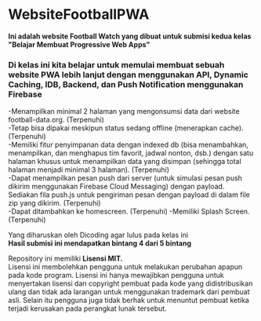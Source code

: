 # WebsiteFootballPWA
**Ini adalah website Football Watch yang dibuat untuk submisi kedua kelas "Belajar Membuat Progressive Web Apps"**  

### Di kelas ini kita belajar untuk memulai membuat sebuah website PWA lebih lanjut dengan menggunakan API, Dynamic Caching, IDB, Backend, dan Push Notification menggunakan Firebase       
-Menampilkan minimal 2 halaman yang mengonsumsi data dari website football-data.org. (Terpenuhi)    
-Tetap bisa dipakai meskipun status sedang offline (menerapkan cache). (Terpenuhi)    
-Memiliki fitur penyimpanan data dengan indexed db (bisa menambahkan, menampilkan, dan menghapus tim favorit, jadwal nonton, dsb.) dengan satu halaman khusus untuk menampilkan data yang disimpan (sehingga total halaman menjadi minimal 3 halaman). (Terpenuhi)  
-Dapat menampilkan pesan push dari server (untuk simulasi pesan push dikirim menggunakan Firebase Cloud Messaging) dengan payload. Sediakan fila push.js untuk pengiriman pesan dengan payload di dalam file zip yang dikirim. (Terpenuhi)  
-Dapat ditambahkan ke homescreen. (Terpenuhi)
-Memiliki Splash Screen. (Terpenuhi)    

Yang diharuskan oleh Dicoding agar lulus pada kelas ini    
**Hasil submisi ini mendapatkan bintang 4 dari 5 bintang**   

Repository ini memiliki **Lisensi MIT.**      
Lisensi ini membolehkan pengguna untuk melakukan perubahan apapun pada kode program. Lisensi ini hanya mewajibkan pengguna untuk menyertakan lisensi dan copyright pembuat pada kode yang didistribusikan ulang dan tidak ada larangan untuk menggunakan trademark dari pembuat asli. Selain itu pengguna juga tidak berhak untuk menuntut pembuat ketika terjadi kerusakan pada perangkat lunak tersebut.

